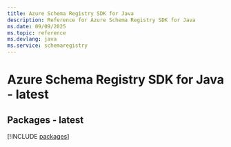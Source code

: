 ```yaml
---
title: Azure Schema Registry SDK for Java
description: Reference for Azure Schema Registry SDK for Java
ms.date: 09/09/2025
ms.topic: reference
ms.devlang: java
ms.service: schemaregistry
---
```

# Azure Schema Registry SDK for Java - latest
## Packages - latest
[!INCLUDE [packages](schema-registry-index.md)]